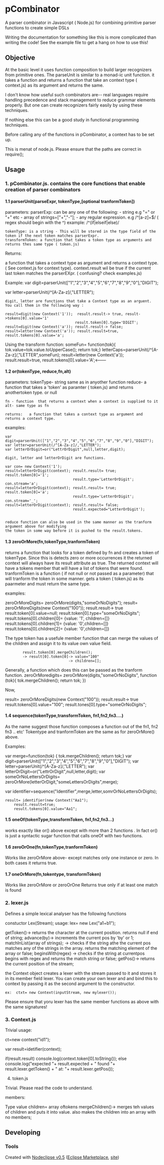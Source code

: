 # pCombinator

 

A parser combinator in Javascript ( Node.js) for combining primitive parser functions to create simple DSLs

Writing the documentation for something like this is more complicated than writing the code! See the example file to get 
a hang on how to use this! 
## Objective

At the basic level it uses function composition to build larger recognizers from primitive ones. The parseUnit is similar
to a monad-ic unit function. it takes a function and  returns a function that take an context type ( context.js) as its argument and returns the same.

I don't know how useful such combinators are-- real languages require handling precedence and stack management to reduce 
grammar elements properly. But one can create recognizers fairly easily by using these techniques. 

If nothing else this can be a good study in functional programming techniques. 

Before calling any of the functions in pCombinator, a context has to be set up.

This is menat of node.js. Please ensure that the paths are correct in require();

## Usage

### 1. pCombinator.js. contains the core functions that enable creation of parser combinators

#### 1.1 parserUnit(parseExpr, tokenType,[optional tranformToken])

parameters:
    parserExp: can be any one of the following:
       - string e.g "=" or "+" etc
       - array of strings=["+","-"];
      - any regular expression. e.g /^[a-z]+$/ ( regex should begin with the ^)
      	example: /^(if|elseif|else)/ 
         
    tokenType: is a string - This will be stored in the type field of the token if the next token matches parserExpr.
    transformToken: a function that takes a token type as arguments and returns thes same type ( token.js)
    
  Returns:
  
  a function that takes a context type as argument and returns a context type. ( See context.js for context type). context.result wil be true if the current last token matches the parserEXpr. ( confusing? check examples.js)

Example: 
var digit=parserUnit(["1","2","3","4","5","6","7","8","9","0"],"DIGIT");
 
var letter=parserUnit(/^[A-Za-z]/,"LETTER");


	digit, letter are functions that take a Context type as an arguent. 
	You call them in the following way :
	
	result=digit(new Context('1'));  result.result-> true, result->tokens[0].value='1'
									result.token[0].type='DIGIT';
	result=digit(new Context('a')); result.result-> false;
	result=letter(new Context('a')); result.result=true, result.tokens[0].value='a';

Using the transform function:
	someFun= function(tok){ tok.value=tok.value.toUpperCase(); return tok;}
	letterCaps=parserUnit(/^[A-Za-z]/,"LETTER",someFun);
	result=letter(new Context('a')); result.result=true, result.tokens[0].value='A';<---
	
 
#### 1.2 or(tokenType, reduce,fn,alt)

parameters: 
  	tokenType- string same as in anyother function
  	reduce- a function that takes a 'token' as paramter ( token.js) amd returns anothertoken type. 
          or null

  	fn - function  that returns a context when a context is supplied to it
  	alt- same type as fn
  
	returns:   a function that takes a context type as argument and returns a context type.

examples:

  	var digit=parserUnit(["1","2","3","4","5","6","7","8","9","0"],"DIGIT"); 
	var letter=parserUnit(/^[A-Za-z]/,"LETTER");
	var letterOrDigit=or("LettrOrDigit",null,letter,digit);
	
	digit, letter and letterOrDigit are functions.
	
	var con= new Context('1');
	result=letterOrDigit(context); result.result= true; result.token[0]='1';
	  							   result.type='LetterOrDigit';
	con.stream='a';
	result=letterOrDigit(context); result.result= true; result.token[0]='a';
	  							   result.type='LetterOrDigit';
	con.stream='_';
	result=letterOrDigit(context); result.result= false;  
								   result.expected="LetterOrDigit');
								   
	 
 	reduce function can also be used in the same manner as the tranform argument above for modifying 
 	the token in some way before it is pushed to the result.tokens.								
	
#### 1.3 zeroOrMore(fn,tokenType,tranformToken)

returns a function that looks for a token defined by fn and creates a token of tokenType.
Since this is detects zero or more occurrences it the returned context will always have its 
result attribute as true.
The returned context will have a tokens member that will have a list of tokens that were found.
tranformToken is a function ( if not null or not passed as a parameter) that will tranform  the token in 
some manner. gets a token ( token.js) as its paarmeter and must return the same type.

examples:

zeroOrMoreDigits= zeroOrMore(digits,"someOrNoDigits"); 
result= zeroOrMoreDigits(new Context("100")); 
		result.result-> true
			result.token[0].value=null;
			result.token[0].type="someOrNoDigits";
			result.tokens[0].children[0]=<token> {value: '1', children=[]}
			result.tokens[0].children[1]=<token> {value: '0',children=[]}
			result.tokens[0].children[2]=<token> {value: '0',children=[]}

The type token has a usefule member function that can merge the values of the children and 
assign it to its value own value field.

			result.token[0].mergeChildren();
			-> result[0].token[0]-> value="100"
			                     -> children=[];
Generally, a function which does this can be passed as the tranform function.
	zeroOrMoredigits= zeroOrMore(digits,"someOrNoDigits",
										 function (tok){
										 tok.mergeChildren();
										 return tok;
										 })

Now,

result= zeroOrMoreDigits(new Context("100")); 
		result.result-> true
			result.tokens[0].value="100";
			result.tones[0].type="someOrNoDigits";
		
#### 1.4 sequence(tokenType,transformToken, fn1,fn2,fn3....)

As the name suggest those function composes a function out of the fn1, fn2  fn3 .. etc'
Tokentype and tranformToken are the same as for zeroOrMore() above.

Examples:

var merge=function(tok) { tok.mergeChildren(); return tok;}
var digit=parserUnit(["1","2","3","4","5","6","7","8","9","0"],"DIGIT"); 
var letter=parserUnit(/^[A-Za-z]/,"LETTER");
var letterOrDigit=or("LettrOrDigit",null,letter,digit);
var someOrNoLettersOrDigits= zeroOrMore(letterOrDigit,"someLettersOrDigits",merge);
										
										
	
var identifier=sequence("Identifier",merge,letter,somrOrNoLettersOrDigits);

 	result= identifier(new Context("Aa1");
 		result.result=true;
 		result.tokens[0].value="Aa1";
 		
#### 1.5 oneOf(tokenType,transformToken, fn1,fn2,fn3...)

works exactly like or() above except with more than 2 functions .
In fact or() is just a syntactic sugar function that calls oneOf with two functions.

#### 1.6 zeroOrOne(fn,tokenType,tranformToken)

Works like zeroOrMore above- except matches only one instance or zero. In both cases it returns true.
#### 1.7 oneOrMore(fn,tokentype, transformToken)

Works like zeroOrMore or zeroOrOne
Returns true only if at least one match is found
### 2. lexer.js

Defines a simple lexical analyser has the following functions

constuctor Lex(Stream);
 usage: lex= new Lex("a1+b1");
 
 getToken()-> returns the character at the current position. returns null if end of string;
 advance(by)-> increments the current pos by 'by' or 1;
 matchInList(array of strings); -> checks if the string athe the current pos matches any of the strings
 								  in the array. returns the matching element of the array or false;
 beginsWith(regex) -> checks if the string at currentpos begins with  regex and returns the match string
 					or false;
 getPos()-> returns the current position of the stream;
 								  
 the Context object creates a lexer with the stream passed to it and stores it in its member field lexer.
 You can create your own lexer and and bind this to context by passing it as the second argument to the 
 constructor.
 
 	ex:  ctxt= new Context(inputStream, new mylexer());
 	
 Please ensure that yoru lexer has the same member functions as above with the same signatures!
							
### 3. Context.js
Trivial
 usage:
 
 ct=new context("id1");
 
 var result=idetifier(context);
 
 if(result.result)
 	console.log(context.token[0].toString());
 else 
 	console.log("expected "+ result.expected + " found "+ result.lexer.getToken()  + " at: "+ result.lexer.getPos());
 

4. token.js

Trivial. Please read the code to understand.

members:

Type
value
children= array oftokens
mergeChildren()-> merges teh values of children and puts it into value. also makes the children into an
 array with no members;


## Developing



### Tools

Created with [Nodeclipse v0.5](https://github.com/Nodeclipse/nodeclipse-1)
 ([Eclipse Marketplace](http://marketplace.eclipse.org/content/nodeclipse), [site](http://www.nodeclipse.org))   
